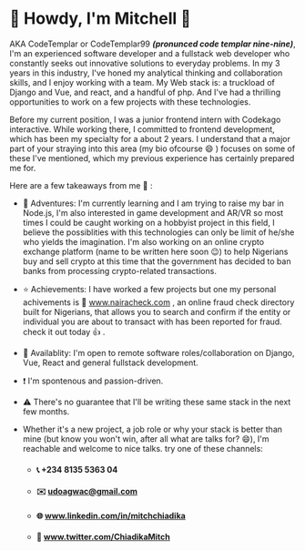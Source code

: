 # 👋 Howdy,  I'm Mitchell 🎴
AKA CodeTemplar or CodeTemplar99 ***(pronunced code templar nine-nine)***, I'm an experienced software developer and a fullstack web developer who constantly seeks out innovative solutions to everyday problems. In my 3 years in this industry, I've honed my analytical thinking and collaboration skills, and I enjoy working with a team. My Web stack is: a truckload of Django and Vue, and react, and a handful of php. And I've had a thrilling opportunities to work on a few projects with these technologies.

Before my current position, I was a junior frontend intern with Codekago interactive. While working there, I committed to frontend development, which has been my specialty for a about 2 years. I understand that a major part of your straying into this area (my bio ofcourse :smile: ) focuses on some of these I've mentioned, which my previous experience has certainly prepared me for.

Here are a few takeaways from me 📣 :

  * 🚧  Adventures: I'm currently learning and I am trying to raise my bar in Node.js, I'm also interested in game development and AR/VR so most times I could be caught working on a hobbyist project in this field, I believe the possiblities with this technologies can only be limit of he/she who yields the imagination. I'm also working on an online crypto exchange platform (name to be written here soon :wink:) to help Nigerians buy and sell crypto at this time that the government has decided to ban banks from processing crypto-related transactions.
* ⭐ Achievements: I have worked a few projects but one my personal achivements is 🔗 www.nairacheck.com , an online fraud check directory built for Nigerians, that allows you to search and confirm if the entity or individual you are about to transact with has been reported for fraud. check it out today 👍 .
* 🔌  Availablity: I'm open to remote software roles/collaboration on Django, Vue, React and general fullstack development.
* ❗  I'm spontenous and passion-driven.
* ⚠️  There's no guarantee that I'll be writing these same stack in the next few months.

* Whether it's a new project, a job role or why your stack is better than mine (but know you won't win, after all what are talks for? 😄), I'm reachable and welcome to nice talks. try one of these channels:
  * #### 📞   +234 8135 5363 04
  * #### ✉️    udoagwac@gmail.com
  * #### 🌐   www.linkedin.com/in/mitchchiadika
  * #### 📱   www.twitter.com/ChiadikaMitch
